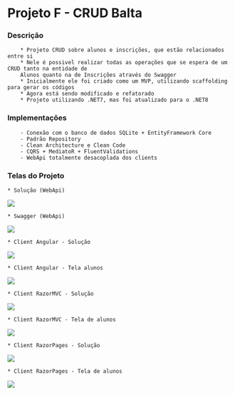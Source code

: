 # Projeto F - CRUD Balta

### Descrição
        * Projeto CRUD sobre alunos e inscrições, que estão relacionados entre si
        * Nele é possivel realizar todas as operações que se espera de um CRUD tanto na entidade de
        Alunos quanto na de Inscrições através do Swagger
        * Inicialmente ele foi criado como um MVP, utilizando scaffolding para gerar os códigos
        * Agora está sendo modificado e refatorado
        * Projeto utilizando .NET7, mas foi atualizado para o .NET8

### Implementações
        - Conexão com o banco de dados SQLite + EntityFramework Core
        - Padrão Repository
        - Clean Architecture e Clean Code
        - CQRS + MediatoR + FluentValidations
        - WebApi totalmente desacoplada dos clients

### Telas do Projeto
	* Solução (WebApi)
![](Images/solution.png?raw=true)

    * Swagger (WebApi)
![](Images/swagger-webapi.png?raw=true)


    * Client Angular - Solução
![](Images/angular-solution.png?raw=true)

    * Client Angular - Tela alunos
![](Images/angular-students.png?raw=true)


    * Client RazorMVC - Solução
![](Images/razor-mvc-solution.png?raw=true)

    * Client RazorMVC - Tela de alunos
![](Images/razor-mvc-students.png?raw=true)


    * Client RazorPages - Solução
![](Images/razor-pages-solution.png?raw=true)

    * Client RazorPages - Tela de alunos
![](Images/razor-pages-students.png?raw=true)